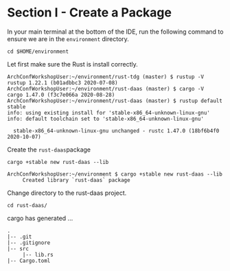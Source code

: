 # Section I - Create a Package

In your main terminal at the bottom of the IDE, run the following command to ensure we are in the `environment` directory.

```text
cd $HOME/environment
```

Let first make sure the Rust is install correctly.

```text
ArchConfWorkshopUser:~/environment/rust-tdg (master) $ rustup -V
rustup 1.22.1 (b01adbbc3 2020-07-08)
ArchConfWorkshopUser:~/environment/rust-daas (master) $ cargo -V
cargo 1.47.0 (f3c7e066a 2020-08-28)
ArchConfWorkshopUser:~/environment/rust-daas (master) $ rustup default stable
info: using existing install for 'stable-x86_64-unknown-linux-gnu'
info: default toolchain set to 'stable-x86_64-unknown-linux-gnu'

  stable-x86_64-unknown-linux-gnu unchanged - rustc 1.47.0 (18bf6b4f0 2020-10-07)
```

Create the `rust-daas`package

```text
cargo +stable new rust-daas --lib
```

```text
ArchConfWorkshopUser:~/environment $ cargo +stable new rust-daas --lib
     Created library `rust-daas` package
```

Change directory to the rust-daas project.

```text
cd rust-daas/
```

cargo has generated ...

```text
.
|-- .git
|-- .gitignore
|-- src
     |-- lib.rs
|-- Cargo.toml
```

